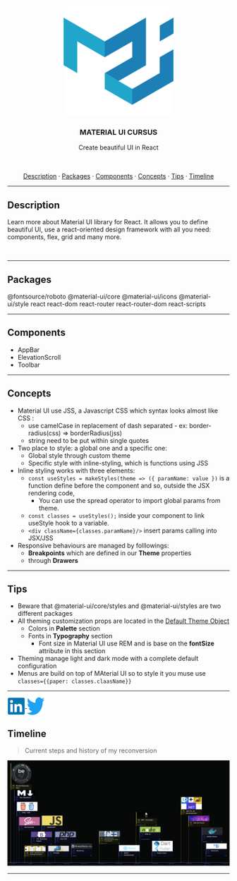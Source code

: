 <!-- PROJECT LOGO -->
<br />
<p align="center">
  <a href="https://github.com/nicode-io/DockerCursus">
    <img src="https://github.com/devicons/devicon/blob/master/icons/materialui/materialui-original.svg" alt="Logo" width="250" height=250">
  </a>

<h3 align="center">MATERIAL UI CURSUS</h3>

<p align="center">
    Create beautiful UI in React 
    </br>
</p>
<p align="center">
    <br />
    <br />
    <a href="#description">Description</a>
    ·
    <a href="#packages">Packages</a>
    ·
    <a href="#components">Components</a>
    ·
    <a href="#concepts">Concepts</a>
    ·
    <a href="#tips">Tips</a>
    ·
    <a href="#timeline">Timeline</a>
</p>

---

## Description

<p>
Learn more about Material  UI library for React. It allows you to define beautiful UI, use a react-oriented design framework with all you need: components, flex, grid and many more.
</p>
<p>

</p>
<p>

</p>
<br/>

---

## Packages

@fontsource/roboto
@material-ui/core
@material-ui/icons
@material-ui/style
react
react-dom
react-router
react-router-dom
react-scripts

---

##  Components

-   AppBar
-   ElevationScroll
-   Toolbar

---

##  Concepts

*   Material UI use JSS, a Javascript CSS which syntax looks almost like CSS :
    +   use camelCase in replacement of dash separated - ex: border-radius(css) => borderRadius(jss)
    +   string need to be put within single quotes
*   Two place to style: a global one and a specific one:
    +   Global style through custom theme
    +   Specific style with inline-styling, which is functions using JSS
*   Inline styling works with three elements:
    +   ```const useStyles = makeStyles(theme => ({ paramName: value })``` is a function define before the component and so, outside the JSX rendering code, 
        *   You can use the spread operator to import global params from theme.
    +   ```const classes = useStyles();``` inside your component to link useStyle hook to a variable.
    +   ```<div className={classes.paramName}/>``` insert params calling into JSX/JSS  
*   Responsive behaviours are managed by folllowings:
    +   **Breakpoints** which are defined in our **Theme** properties
    +   through **Drawers**

---

##  Tips

*   Beware that @material-ui/core/styles and @material-ui/styles are two different packages
*   All theming customization props are located in the [Default Theme Object](https://material-ui.com/customization/default-theme/)
    +   Colors in **Palette** section
    +   Fonts in **Typography** section
        *   Font size in Material UI use REM and is base on the **fontSize** attribute in this section
*   Theming manage light and dark mode with a complete default configuration
*   Menus are build on top of MAterial UI so to style it you muse use ```classes={{paper: classes.claasName}}```
---

<a href="https://linkedin.com/in/nicolas-denoel">
  <img align="center" src="https://github.com/devicons/devicon/blob/master/icons/linkedin/linkedin-original.svg" alt="linkedin.com/in/nicolas-denoel" width="40" height="40" />
</a>  <a href="https://twitter.com/nicode_io">
  <img align="center" src="https://github.com/devicons/devicon/blob/master/icons/twitter/twitter-original.svg" alt="twitter.com/inicode_io" width="40" height="40" />
</a>  

## Timeline

> Current steps and history of my reconversion

<a href="https://timelines.gitkraken.com/timeline/2e12cc334eb0406b84bf7a6339e666c4?range=2020-06-02_2021-09-08">
    <img src="https://github.com/nicode-io/nicode-io/blob/master/images/Timeline.png" alt="Timeline">
</a>

---
